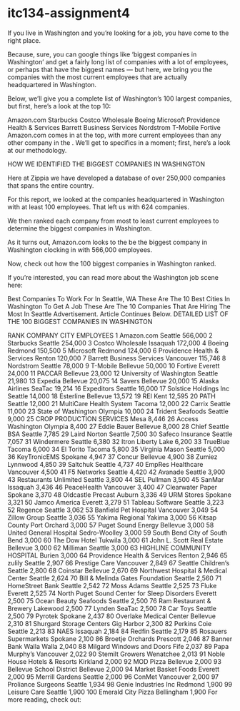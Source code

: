 # itc134-assignment4
If you live in Washington and you’re looking for a job, you have come to the right place.

Because, sure, you can google things like ‘biggest companies in Washington’ and get a fairly long list of companies with a lot of employees, or perhaps that have the biggest names — but here, we bring you the companies with the most current employees that are actually headquartered in Washington.

Below, we’ll give you a complete list of Washington’s 100 largest companies, but first, here’s a look at the top 10:

Amazon.com
Starbucks
Costco Wholesale
Boeing
Microsoft
Providence Health & Services
Barrett Business Services
Nordstrom
T-Mobile
Fortive
Amazon.com comes in at the top, with more current employees than any other company in the . We’ll get to specifics in a moment; first, here’s a look at our methodology.

HOW WE IDENTIFIED THE BIGGEST COMPANIES IN WASHINGTON

Here at Zippia we have developed a database of over 250,000 companies that spans the entire country.

For this report, we looked at the companies headquartered in Washington with at least 100 employees. That left us with 624 companies.


 
We then ranked each company from most to least current employees to determine the biggest companies in Washington.

As it turns out, Amazon.com looks to the be the biggest company in Washington clocking in with 566,000 employees.

Now, check out how the 100 biggest companies in Washington ranked.

If you’re interested, you can read more about the Washington job scene here:

Best Companies To Work For In Seattle, WA
These Are The 10 Best Cities In Washington To Get A Job
These Are The 10 Companies That Are Hiring The Most In Seattle
Advertisement. Article Continues Below.
DETAILED LIST OF THE 100 BIGGEST COMPANIES IN WASHINGTON

RANK	COMPANY	CITY	EMPLOYEES
1	Amazon.com	Seattle	566,000
2	Starbucks	Seattle	254,000
3	Costco Wholesale	Issaquah	172,000
4	Boeing	Redmond	150,500
5	Microsoft	Redmond	124,000
6	Providence Health & Services	Renton	120,000
7	Barrett Business Services	Vancouver	115,746
8	Nordstrom	Seattle	78,000
9	T-Mobile	Bellevue	50,000
10	Fortive	Everett	24,000
11	PACCAR	Bellevue	23,000
12	University of Washington	Seattle	21,980
13	Expedia	Bellevue	20,075
14	Savers	Bellevue	20,000
15	Alaska Airlines	SeaTac	19,214
16	Expeditors	Seattle	16,000
17	Solstice Holdings Inc	Seattle	14,000
18	Esterline	Bellevue	13,572
19	REI	Kent	12,595
20	PATH	Seattle	12,000
21	MultiCare Health System	Tacoma	12,000
22	Carrix	Seattle	11,000
23	State of Washington	Olympia	10,000
24	Trident Seafoods	Seattle	9,000
25	CROP PRODUCTION SERVICES	Mesa	8,446
26	Access Washington	Olympia	8,400
27	Eddie Bauer	Bellevue	8,000
28	Chief Seattle BSA	Seattle	7,785
29	Laird Norton	Seattle	7,500
30	Safeco Insurance	Seattle	7,057
31	Windermere	Seattle	6,380
32	Itron	Liberty Lake	6,200
33	TrueBlue	Tacoma	6,000
34	El Torito	Tacoma	5,800
35	Virginia Mason	Seattle	5,000
36	KeyTronicEMS	Spokane	4,947
37	Concur	Bellevue	4,900
38	Zumiez	Lynnwood	4,850
39	Saltchuk	Seattle	4,737
40	EmpRes Healthcare	Vancouver	4,500
41	F5 Networks	Seattle	4,420
42	Avanade	Seattle	3,900
43	Restaurants Unlimited	Seattle	3,800
44	SEL	Pullman	3,500
45	SanMar	Issaquah	3,436
46	PeaceHealth	Vancouver	3,400
47	Clearwater Paper	Spokane	3,370
48	Oldcastle Precast	Auburn	3,336
49	URM Stores	Spokane	3,321
50	Jamco America	Everett	3,279
51	Tableau Software	Seattle	3,223
52	Regence	Seattle	3,062
53	Banfield Pet Hospital	Vancouver	3,049
54	Zillow Group	Seattle	3,036
55	Yakima Regional	Yakima	3,000
56	Kitsap County	Port Orchard	3,000
57	Puget Sound Energy	Bellevue	3,000
58	United General Hospital	Sedro-Woolley	3,000
59	South Bend City of	South Bend	3,000
60	The Dow Hotel	Tukwila	3,000
61	John L. Scott Real Estate	Bellevue	3,000
62	Milliman	Seattle	3,000
63	HIGHLINE COMMUNITY HOSPITAL	Burien	3,000
64	Providence Health & Services	Renton	2,946
65	zulily	Seattle	2,907
66	Prestige Care	Vancouver	2,849
67	Seattle Children’s	Seattle	2,800
68	Coinstar	Bellevue	2,670
69	Northwest Hospital & Medical Center	Seattle	2,624
70	Bill & Melinda Gates Foundation	Seattle	2,560
71	HomeStreet Bank	Seattle	2,542
72	Moss Adams	Seattle	2,525
73	Fluke	Everett	2,525
74	North Puget Sound Center for Sleep Disorders	Everett	2,500
75	Ocean Beauty Seafoods	Seattle	2,500
76	Ram Restaurant & Brewery	Lakewood	2,500
77	Lynden	SeaTac	2,500
78	Car Toys	Seattle	2,500
79	Pyrotek	Spokane	2,437
80	Overlake Medical Center	Bellevue	2,310
81	Shurgard Storage Centers	Gig Harbor	2,300
82	Perkins Coie	Seattle	2,213
83	NAES	Issaquah	2,184
84	Redfin	Seattle	2,179
85	Rosauers Supermarkets	Spokane	2,100
86	Broetje Orchards	Prescott	2,046
87	Banner Bank	Walla Walla	2,040
88	Milgard Windows and Doors	Fife	2,037
89	Papa Murphy’s	Vancouver	2,022
90	Stemilt Growers	Wenatchee	2,013
91	Noble House Hotels & Resorts	Kirkland	2,000
92	MOD Pizza	Bellevue	2,000
93	Bellevue School District	Bellevue	2,000
94	Market Basket Foods	Everett	2,000
95	Merrill Gardens	Seattle	2,000
96	ConMet	Vancouver	2,000
97	Proliance Surgeons	Seattle	1,934
98	Genie Industries Inc	Redmond	1,900
99	Leisure Care	Seattle	1,900
100	Emerald City Pizza	Bellingham	1,900
For more reading, check out:
